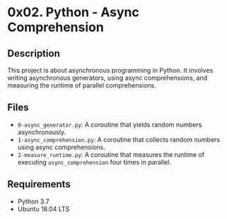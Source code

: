 # 0x02. Python - Async Comprehension

## Description

This project is about asynchronous programming in Python. It involves writing asynchronous generators, using async comprehensions, and measuring the runtime of parallel comprehensions.

## Files

- `0-async_generator.py`: A coroutine that yields random numbers asynchronously.
- `1-async_comprehension.py`: A coroutine that collects random numbers using async comprehensions.
- `2-measure_runtime.py`: A coroutine that measures the runtime of executing `async_comprehension` four times in parallel.

## Requirements

- Python 3.7
- Ubuntu 18.04 LTS

